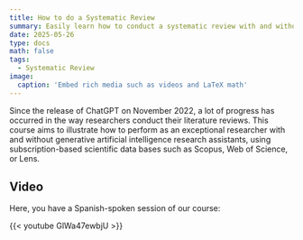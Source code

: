 ```yaml
---
title: How to do a Systematic Review
summary: Easily learn how to conduct a systematic review with and without generative artificial intelligence tools such as perplexity, notebookLM, Deepseek, or ChatGPT.
date: 2025-05-26
type: docs
math: false
tags:
  - Systematic Review
image:
  caption: 'Embed rich media such as videos and LaTeX math'
---
```


Since the release of ChatGPT on November 2022, a lot of progress has occurred in the way researchers conduct their literature reviews. This course aims to illustrate how to perform as an exceptional researcher with and without generative artificial intelligence research assistants, using subscription-based scientific data bases such as Scopus, Web of Science, or Lens.

## Video

Here, you have a Spanish-spoken session of our course:

{{< youtube GlWa47ewbjU >}}

